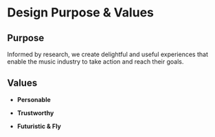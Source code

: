 Design Purpose & Values
=======================

Purpose
-------
Informed by research, we create delightful and useful experiences that enable the music industry to take action and reach their goals. 


Values
------
- **Personable**<br>

- **Trustworthy**<br>

- **Futuristic & Fly**<br>
